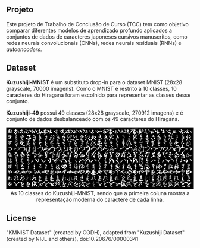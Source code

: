## Projeto

Este projeto de Trabalho de Conclusão de Curso (TCC) tem como objetivo comparar diferentes modelos de aprendizado profundo aplicados a conjuntos de dados de caracteres japoneses cursivos manuscritos, como redes neurais convolucionais (CNNs), redes neurais residuais (RNNs) e *autoencoders*.

## Dataset

**Kuzushiji-MNIST** é um substituto drop-in para o dataset MNIST (28x28 grayscale, 70000 imagens). Como o MNIST é restrito a 10 classes, 10 caracteres do Hiragana foram escolhido para representar as classes desse conjunto.

**Kuzushiji-49** possui 49 classes (28x28 grayscale, 270912 imagens) e é conjunto de dados desbalanceado com os 49 caracteres do Hiragana.

<p align="center">
  <img src="images/kmnist_examples.png">
  As 10 classes do Kuzushiji-MNIST, sendo que a primeira coluna mostra a representação moderna do caractere de cada linha.
</p>

## License

"KMNIST Dataset" (created by CODH), adapted from "Kuzushiji Dataset" 
(created by NIJL and others), doi:10.20676/00000341
